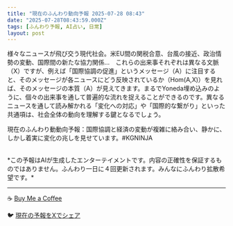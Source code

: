 ```yaml
---
title: "現在のふんわり動向予報 2025-07-28 08:43"
date: "2025-07-28T08:43:59.000Z"
tags: [ふんわり予報, AI占い, 日常]
layout: post
---
```


様々なニュースが飛び交う現代社会。米EU間の関税合意、台風の接近、政治情勢の変動、国際間の新たな協力関係…　これらの出来事それぞれは異なる文脈（X）ですが、例えば「国際協調の促進」というメッセージ（A）に注目すると、そのメッセージが各ニュースにどう反映されているか（Hom(A,X)）を見れば、そのメッセージの本質（A）が見えてきます。まるでYoneda埋め込みのように、個々の出来事を通して普遍的な流れを捉えることができるのです。異なるニュースを通して読み解かれる「変化への対応」や「国際的な繋がり」といった共通項は、社会全体の動向を理解する鍵となるでしょう。


現在のふんわり動動向予報：国際協調と経済の変動が複雑に絡み合い、静かに、しかし着実に変化の兆しを見せています。#KGNINJA

<br>
*この予報はAIが生成したエンターテイメントです。内容の正確性を保証するものではありません。ふんわり一日に４回更新されます。みんなにふんわり拡散希望です。*

---
☕️ [Buy Me a Coffee](https://www.buymeacoffee.com/kgninja)

🐦 [現在の予報をXでシェア](https://twitter.com/intent/tweet?text=%E7%8F%BE%E5%9C%A8%E3%81%AE%E3%81%B5%E3%82%93%E3%82%8F%E3%82%8A%E4%BA%88%E5%A0%B1%3A%20%E3%80%8C%E6%A7%98%E3%80%85%E3%81%AA%E3%83%8B%E3%83%A5%E3%83%BC%E3%82%B9%E3%81%8C%E9%A3%9B%E3%81%B3%E4%BA%A4%E3%81%86%E7%8F%BE%E4%BB%A3%E7%A4%BE%E4%BC%9A%E3%80%82%E3%80%8D%23KGNINJA%20%E7%B6%9A%E3%81%8D%E3%81%AF%E3%83%96%E3%83%AD%E3%82%B0%E3%81%A7%EF%BC%81%F0%9F%91%87&url=https%3A%2F%2Fkg-ninja.github.io%2FFunwariyoso%2F)
